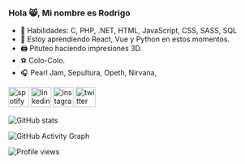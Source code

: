 ### Hola 😸, Mi nombre es Rodrigo

- 🔧 Habilidades: C, PHP, .NET, HTML, JavaScript, CSS, SASS, SQL
- 🌱 Estoy aprendiendo React, Vue y Python en estos momentos.
- 🖨  Pituteo haciendo impresiones 3D.
- ⚽ Colo-Colo.
- 🎧 Pearl Jam, Sepultura, Opeth, Nirvana, 

[<img src='https://media.giphy.com/media/WsvLlmmjx9tnmeTPNc/giphy.gif' alt='spotify' height='40'>](https://open.spotify.com/playlist/5cfL7d6rp3jTHDFrxK33r8?si=0BO6HpnWRiutF1o7-epEEA&utm_source=copy-link) 
[<img src='https://media.giphy.com/media/YFkpsHWCsNUUo/giphy.gif' alt='linkedin' height='40'>](https://www.linkedin.com/in/romaditro/)  [<img src='https://media.giphy.com/media/l41YmiCZ8HXvVl5M4/giphy.gif' alt='instagram' height='40'>](https://www.instagram.com/romaditro3d/)  [<img src='https://media.giphy.com/media/SMKiEh9WDO6ze/giphy.gif' alt='twitter' height='40'>](https://twitter.com/romaditro)  

![GitHub stats](https://github-readme-stats.vercel.app/api?username=romaditro&show_icons=true)  

![GitHub Activity Graph](https://activity-graph.herokuapp.com/graph?username=romaditro)  

![Profile views](https://gpvc.arturio.dev/romaditro)  
